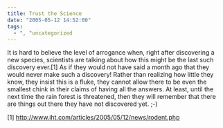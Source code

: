 ```yaml
---
title: Trust the Science
date: "2005-05-12 14:52:00"
tags:
  - ", "uncategorized
---
```

<p>It is hard to believe the level of arrogance when, right after
discovering a new species, scientists are talking about how this
might be the last such discovery ever.[1] As if they would not
have said a month ago that they would never make such a discovery!
Rather than realizing how little they know, they insist this is
a fluke, they cannot allow there to be even the smallest chink in
their claims of having all the answers.  At least, until the next
time the rain forest is threatened, then they will remember that
there are things out there they have not discovered yet. ;-)</p>

[1] http://www.iht.com/articles/2005/05/12/news/rodent.php

